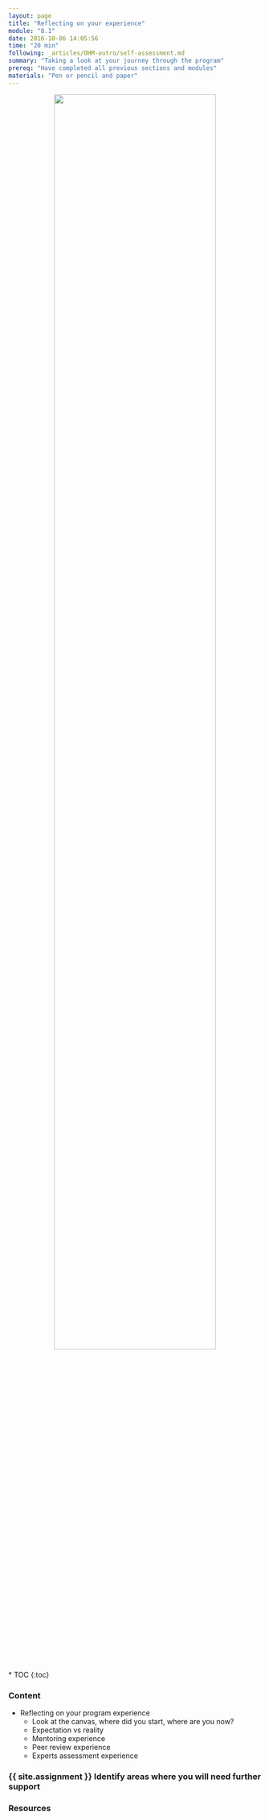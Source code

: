 ```yaml
---
layout: page
title: "Reflecting on your experience"
module: "8.1"
date: 2016-10-06 14:05:56
time: "20 min"
following: _articles/OHM-outro/self-assessment.md
summary: "Taking a look at your journey through the program"
prereq: "Have completed all previous sections and modules"
materials: "Pen or pencil and paper"
---
```

<p align="center">
<img src="https://raw.githubusercontent.com/ohwmakers/OHM-curriculum/gh-pages/img/work_in_progress_banner.svg" width="80%"/>
</p>
* TOC
{:toc}

### Content
- Reflecting on your program experience
  - Look at the canvas, where did you start, where are you now?
  - Expectation vs reality
  - Mentoring experience
  - Peer review experience
  - Experts assessment experience

### {{ site.assignment }} Identify areas where you will need further support

### Resources
